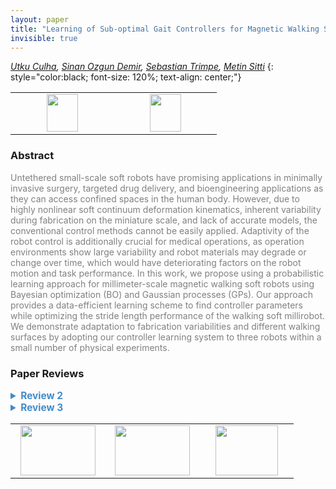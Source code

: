 ```yaml
---
layout: paper
title: "Learning of Sub-optimal Gait Controllers for Magnetic Walking Soft Millirobots"
invisible: true
---
```

*[Utku Culha](https://utkuculha.com/),  [Sinan Ozgun Demir](https://pi.is.mpg.de/person/sinandemir),  [Sebastian Trimpe](https://ics.is.mpg.de/person/strimpe),  [Metin Sitti](https://pi.is.mpg.de/person/sitti)*
{: style="color:black; font-size: 120%; text-align: center;"}

<table width="30%"> <tr>
<td style="width: 20%; text-align: center;"><a href="http://www.roboticsproceedings.org/rss16/p070.pdf"><img src="{{ site.baseurl }}/images/paper_link.png"
width = "50"  height = "60"/> </a> </td>

<td style="width: 20%; text-align: center;"><a href="https://utkuculha.com/wp-content/uploads/2020/06/RSS_Supplementary_Video1.mp4,https://utkuculha.com/wp-content/uploads/2020/06/RSS_Supplementary_Video2.mp4,https://utkuculha.com/wp-content/uploads/2020/06/RSS_Supplementary_Video3.mp4"><img src="{{ site.baseurl }}/images/video_link.png"
width = "50"  height = "60"/> </a> </td>

</tr></table>

### Abstract
<html><p style="color:gray; font-size: 100%; text-align: justified;">
Untethered small-scale soft robots have promising applications in minimally invasive surgery, targeted drug delivery, and bioengineering applications as they can access confined spaces in the human body. However, due to highly nonlinear soft continuum deformation kinematics, inherent variability during fabrication on the miniature scale, and lack of accurate models, the conventional control methods cannot be easily applied. Adaptivity of the robot control is additionally crucial for medical operations, as operation environments show large variability and robot materials may degrade or change over time, which would have deteriorating factors on the robot motion and task performance. In this work, we propose using a probabilistic learning approach for millimeter-scale magnetic walking soft robots using Bayesian optimization (BO) and Gaussian processes (GPs). Our approach provides a data-efficient learning scheme to find controller parameters while optimizing the stride length performance of the walking soft millirobot. We demonstrate adaptation to fabrication variabilities and different walking surfaces by adopting our controller learning system to three robots within a small number of physical experiments. 
</p></html>

### Paper Reviews
<details><summary style="font-size:110%; color:#438BCA; cursor: pointer;"><b> Review 2</b></summary>
<p style="color:gray; font-size: 100%; text-align: justified; white-space: pre-line">
The work has an excellent motivation, meaningful problem statement and goal. The scope of the work is clear, and it is refreshing to read a paper which so clearly articulates what exactly is being studied (and what aspects of the work are not being claimed as novel). 
There is a clear need for this type of result in the micro-robotics community. This data-driven approach nicely complements the recent state of the art advances in microrobotic fabrication and control, which are primarily guided by physics-based models. This work studies whether a data-driven approach could yield a better controller for one particular gait of walking for a flexible magnetic sheet. The authors wisely choose to study the exact device already published in several works, which allows them to make fair comparisons in a meaningful and helpful way to the community. 
I think this type of approach should be adopted as an additional tool for the micro-robotics community, which (unlike most sub-fields in robotics) thus far mostly avoided the use of ML techniques for design and control. The authors have accurately captured the micro-robotics specific data collection challenge here, and so I see this work as being very valuable for the community. While a physics-based approach will likely continue to play a dominant role in micro-robotics research approach, publications such as this one will help the community evaluate the value of data-driven approaches.

The primary thesis of this work is that due to a large search space (four controller parameters over a continuum of values), it is not feasible to experimentally evaluate the entire search space to find the optimal control inputs. Logically, this motivates the use of Bayesian optimization. However, the paper does not explicitly test the thesis, which would require the authors to test a "brute force" search over the search space in a random or systematic manner (with the same 20x3=60 experiments). I presume that doing so would result in a poorer stride length than the BO method, but it would allow you to more directly claim the success of the method.

Comments on the paper:
A reader of this paper likely needs to be familiar with Bayesian optimization and Guassian process method to understand the paper fully because the methods are only explained briefly. Given that the most valuable target audience of this work may be the micro-roboticists who thus far have shied away from data-driven methods, those people may not have the background needed to read the paper. My suggestion for this paper to have maximum impact would be to include some additional basic descriptions of the algorithms used to "hold the hand" of the reader in section III. 
The primary result of the paper is not stated in the abstract.
The authors interchangeably use the terms millirobot and miniature robot. It might be clearer to choose one.
On page 3, it is stated that there are 203,520 possible parameter sets. This is an arbitrary number dependent on the step sizes, which are not stated. Can you make a more disciplined argument for a particular step size based on the expected sensitivity to each parameter in the observed data?
The results of Table 1 show that robot 2 gets a better stride length without the prior! This is counter to the claims made throughout the discussion section which claim that the prior always helps.
Figure 7: is the vertical axis the stride length, or the improvement in stride length?
The Conclusions section of the paper is summarizing and re-stating claims that are already made elsewhere. It does not add value to the paper and should be removed.

</p> </details>

<details><summary style="font-size:110%; color:#438BCA; cursor: pointer;"><b> Review 3</b></summary>
<p style="color:gray; font-size: 100%; text-align: justified; white-space: pre-line">
## 1. General feel:
The authors adopt a method for manufacturing millimiter-scale "millirobots" that are activated using an external field, and then apply Bayesian Optimization to determine a suitable parameter set from a search space containing four free variables.

The motivation seems reasonable, namely to improve the locomotive efficiency of such a robot.

However, I question the approach and the results. Major comments:
1. Why Bayesian Optimization? There are numerous other possible algorithms for optimizing robot gaits, including "Intelligent Trial-and-Error" [1], genetic algorithms [2, 3], policy gradients [4], and many others throughout various areas of robotics.
2. Why is your data so noisy? The paper you are using as your benchmark (reference [27 of submission 1301], specifically the most-relevant section on walking P 49-54 of the supplementary information, but also for other gait classes) has much lower noise than e.g. your Fig. 4, 5, 7. 
- Related, you report many values as "X +/- Y" without stating the width of this confidence interval. Is that one SD? 95% CI? etc.
- Related, did you report the benchmarks' actual mean and variance, or are the reported "benchmarks" the values obtained on your hardware with their parameters (by assumption, you are referring to the parameters in Fig. S13 on Page 49 of the supplementary information of [27 of submission 1301])?
3. The data noise puts into further question the utility of the reported results.

Combining the points in item 2 and 3 above, it is unclear what p-values you use for drawing conclusions. Thus, even though you might actually have presented significant improvements and simply  have issues with your specific hardware manufacturing setup, it is unclear how others can benefit from and build upon these reported results.



## 2. Technical merit, etc.:
I'll reference the text as p[page in manuscript = PDF page -1].[lines]

p1 The claim "safe human, which are hard to achieve using conventional rigid materials" is misleading. Collision avoidance is a well-developed field, including quite impressive results even dating back to, for one of many examples, 2012 [5]
p1 "However, these controllers typically depend on the continuous sensing of symmetric body deformations and computationally heavy model solutions" ... what does this mean?
p1 The tasks mentioned in the end of the second paragraph are not unique to medical robotics.
"Soft mobile robots targeting medical applications have further constraints such as the dynamic task environment, complex deformation kinematics, fabrication-dependent performance variations, and actuation/sensing limitations, which require adaptive and data-efficient control methods [14]."
p2 How much does restricting alpha affect the results? This could be an interesting study: finding the marginal contribution of each parameter, and which ranges are useful.
p3 "In addition to the virtual infinite degrees of freedom inherited by the soft materials, the controller parameters existed in a continuous space, making an exhaustive manual search using physical experiments impractical." This is nonsense. Doing grid search or some guided binary search should reduce the number of experiments to a manageable number. This should be compared to the proposed GP method. Furthermore, design of experiments is a well-developed field, and might provide further insight. Not to mention other methods like PSO, gradient descent, etc., that could be adapted, in addition to the algorithms mentioned in my comments above (references [1,2,3,4]).
p3 "The magnetic soft millirobots in our paper do not have an inverse kinematic (see Fig. 2b) or dynamics model that would allow us to run a systematic numerical analysis to find the control parameters for the optimum stride length performance." While this is partially true, it is severely downplaying the extensive characterization, theoretical analysis (definitely incomplete, but still more than the authors of submission 1301 would make it seem) and data available in [27 of submission 1301].
p3 "Therefore, following the arguments in [27], α1 and α2 are limited to [10 - 50]° and [40 - 80]° respectively." What arguments? State briefly.
p3-4 Please explain what the primes ' and asterisks * mean when applied to your variables. I interpret ' as transpose, but subtracting \theta^' from \theta results in a dimension mismatch for a vector \theta and previously you say it is describing a 1-D case.
p4 "The center of the uniform magnetic field coincides with the center of the test environment and has a size of 40 mm3" Is it 40 mm edge length, or 40 mm3 total volume?
p4 If you colored the x'es with the same color scheme (maybe with a black outline), it might make it easier to interpret the error. Currently it is unclear how effective the regression is in this parameter plane.
p5 The experimental design seems unjustified/random. WHy 18 trials, then 38, then 17, then 50 for each treatment?
p6 Table 1 Are these variances plus minus 40, or variances *of the mean*? 0.4 seems lower than what your data suggest (e.g. Fig. 4,5)
p7 "Also, the kinematic models of the small-scale robots can be improved by utilizing the constant curvature (CC) approximations [10] and finite element analysis (FEA) methods [11]." What about the analytic solutions presented in [27 of submission 1301]?


[1] A. Cully, J. Clune, D. Tarapore, and J.-B. Mouret, “Robots that can adapt like animals,” Nature, vol. 521, no. 7553, pp. 503–507, May 2015, doi: 10.1038/nature14422.
[2]S. Kriegman, S. Walker, D. Shah, M. Levin, R. Kramer-Bottiglio, and J. Bongard, “Automated shapeshifting for function recovery in damaged robots,” in Robotics: Science and Systems, Freiburg im Breisgau, Germany, 2019.
[3]C. Paul, F. J. Valero-Cuevas, and H. Lipson, “Design and control of tensegrity robots for locomotion,” IEEE Transactions on Robotics, vol. 22, no. 5, pp. 944–957, Oct. 2006, doi: 10.1109/TRO.2006.878980.
[4]F. Sehnke, C. Osendorfer, T. Rückstieß, A. Graves, J. Peters, and J. Schmidhuber, “Parameter-exploring policy gradients,” Neural Networks, vol. 23, no. 4, pp. 551–559, May 2010, doi: 10.1016/j.neunet.2009.12.004.
[5]F. Flacco, T. Kröger, A. D. Luca, and O. Khatib, “A depth space approach to human-robot collision avoidance,” in 2012 IEEE International Conference on Robotics and Automation, 2012, pp. 338–345, doi: 10.1109/ICRA.2012.6225245.


## 3. Comments on Multimedia (Videos, etc.)
+ scale bar
+ consistent sizing and viewing angle
- lighting (video 1 is appropriate, Video 2 is darker, video 3 is very dark)
- None of the video speeds make sense, which diminishes the value of the multimedia.
    Video 1 has different speeds, and it is unclear why each speed was chosen. For example, why speed up the top row? It already appears jumpy, and speeding it up just makes it look more jumpy. For clarity, I recommend putting all gaits on the same 1x speed, since none of the speed adjustments appear justified.
    The difference in speed between video 1 and 2 is confusing to compare "optimal" with the others
    Video 2 should have all robots at the same speed in order for the comparison to be more meaningful.

    Same comment for Video 3. Why did you slow down the parameters which were optimized for the smooth surface? It seems if you're trying to compare the parameters that were optimized for smooth vs. rough, on the same rough surface... that you'd put both at the same speed.
</p> </details>

<table width="100%"><tr><td style="width: 30%; text-align: center;"><a href="{{ site.baseurl }}/program/papers/69"> <img src="{{ site.baseurl }}/images/previous_icon.png" width = "120"  height = "80"/> </a> </td>

<td style="width: 30%; text-align: center;"><a href="{{ site.baseurl }}/program/papers"> <img src="{{ site.baseurl }}/images/overview_icon.png" width = "120"  height = "80"/> </a> </td> 

<td style="width: 30%; text-align: center;"><a href="{{ site.baseurl }}/program/papers/71"> <img src="{{ site.baseurl }}/images/next_icon.png" width = "100"  height = "80"/> </a> </td> 

</tr></table>

